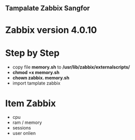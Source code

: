 ## Tampalate Zabbix Sangfor
# Zabbix version 4.0.10

# Step by Step
  * copy file **memory.sh** to **/usr/lib/zabbix/externalscripts/** 
  * **chmod +x memory.sh**
  * **chown zabbix. memory.sh**
  * import tamplate zabbix

  # Item Zabbix
  * cpu
  * ram / memory
  * sessions 
  * user onlien
